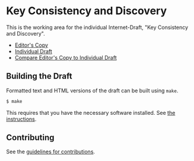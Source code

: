 # Key Consistency and Discovery

This is the working area for the individual Internet-Draft, "Key Consistency and Discovery".

* [Editor's Copy](https://chris-wood.github.io/key-consistency/#go.draft-wood-key-consistency.html)
* [Individual Draft](https://tools.ietf.org/html/draft-wood-key-consistency)
* [Compare Editor's Copy to Individual Draft](https://chris-wood.github.io/key-consistency/#go.draft-wood-key-consistency.diff)

## Building the Draft

Formatted text and HTML versions of the draft can be built using `make`.

```sh
$ make
```

This requires that you have the necessary software installed.  See
[the instructions](https://github.com/martinthomson/i-d-template/blob/master/doc/SETUP.md).


## Contributing

See the
[guidelines for contributions](https://github.com/chris-wood/key-consistency/blob/master/CONTRIBUTING.md).
